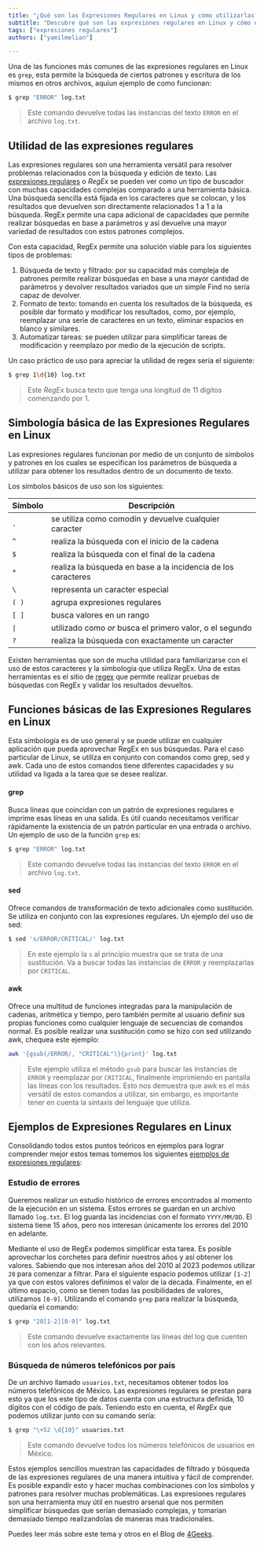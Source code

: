 ```yaml
---
title: "¿Qué son las Expresiones Regulares en Linux y cómo utilizarlas?"
subtitle: "Descubre qué son las expresiones regulares en Linux y cómo utilizarlas. Aprende sobre la sintaxis y las funciones de estas poderosas herramientas de búsqueda y manipulación de texto."
tags: ["expresiones regulares"]
authors: ["yamilmelian"]

---
```


Una de las funciones más comunes de las expresiones regulares en Linux es `grep`, esta permite la búsqueda de ciertos patrones y escritura de los mismos en otros archivos, aquíun ejemplo de como funcionan:

```sh
$ grep "ERROR" log.txt
```

> Este comando devuelve todas las instancias del texto `ERROR` en el archivo `log.txt`.

## Utilidad de las expresiones regulares

Las expresiones regulares son una herramienta versátil para resolver problemas relacionados con la búsqueda y edición de texto. Las [expresiones regulares](https://4geeks.com/es/lesson/expresiones-regulares-javascript) o _RegEx_ se pueden ver como un tipo de buscador con muchas capacidades complejas comparado a una herramienta básica. Una búsqueda sencilla está fijada en los caracteres que se colocan, y los resultados que devuelven son directamente relacionados 1 a 1 a la búsqueda. RegEx permite una capa adicional de capacidades que permite realizar búsquedas en base a parámetros y así devuelve una mayor variedad de resultados con estos patrones complejos.

Con esta capacidad, RegEx permite una solución viable para los siguientes tipos de problemas:

1.	Búsqueda de texto y filtrado: por su capacidad más compleja de patrones permite realizar búsquedas en base a una mayor cantidad de parámetros y devolver resultados variados que un simple Find no sería capaz de devolver.
2.	Formato de texto: tomando en cuenta los resultados de la búsqueda, es posible dar formato y modificar los resultados, como, por ejemplo, reemplazar una serie de caracteres en un texto, eliminar espacios en blanco y similares.
3.	Automatizar tareas: se pueden utilizar para simplificar tareas de modificación y reemplazo por medio de la ejecución de scripts.

Un caso práctico de uso para apreciar la utilidad de regex sería el siguiente:

```sh
$ grep 1\d{10} log.txt
```

> Este _RegEx_ busca texto que tenga una longitud de 11 dígitos comenzando por 1.

## Simbología básica de las Expresiones Regulares en Linux

Las expresiones regulares funcionan por medio de un conjunto de símbolos y patrones en los cuales se especifican los parámetros de búsqueda a utilizar para obtener los resultados dentro de un documento de texto.

Los símbolos básicos de uso son los siguientes:

| Símbolo | Descripción | 
|---|---|
| `.` | se utiliza como comodín y devuelve cualquier caracter |
| `^` | realiza la búsqueda con el inicio de la cadena |
| `$` | realiza la búsqueda con el final de la cadena |
| `*` | realiza la búsqueda en base a la incidencia de los caracteres |
| `\` | representa un caracter especial |
| `( )` | agrupa expresiones regulares |
| `[ ]` | busca valores en un rango |
| `\|` | utilizado como _or_ busca el primero valor, o el segundo |
| `?` | realiza la búsqueda con exactamente un caracter |

Existen herramientas que son de mucha utilidad para familiarizarse con el uso de estos caracteres y la simbología que utiliza RegEx. Una de estas herramientas es el sitio de [regex](https://regexr.com/) que permite realizar pruebas de búsquedas con RegEx y validar los resultados devueltos.

## Funciones básicas de las Expresiones Regulares en Linux
Esta simbología es de uso general y se puede utilizar en cualquier aplicación que pueda aprovechar RegEx en sus búsquedas. Para el caso particular de Linux, se utiliza en conjunto con comandos como grep, sed y awk. Cada uno de estos comandos tiene diferentes capacidades y su utilidad va ligada a la tarea que se desee realizar.

#### grep

Busca líneas que coincidan con un patrón de expresiones regulares e imprime esas líneas en una salida. Es útil cuando necesitamos verificar rápidamente la existencia de un patrón particular en una entrada o archivo. Un ejemplo de uso de la función `grep` es:

```sh
$ grep "ERROR" log.txt
```

> Este comando devuelve todas las instancias del texto `ERROR` en el archivo `log.txt`.

#### sed

Ofrece comandos de transformación de texto adicionales como sustitución. Se utiliza en conjunto con las expresiones regulares. Un ejemplo del uso de sed:

```sh
$ sed 's/ERROR/CRITICAL/' log.txt
```

> En este ejemplo la `s` al principio muestra que se trata de una sustitución. Va a buscar todas las instancias de `ERROR` y reemplazarlas por `CRITICAL`.

#### awk

Ofrece una multitud de funciones integradas para la manipulación de cadenas, aritmética y tiempo, pero también permite al usuario definir sus propias funciones como cualquier lenguaje de secuencias de comandos normal. Es posible realizar una sustitución como se hizo con sed utilizando awk, chequea este ejemplo:

```sh
awk '{gsub(/ERROR/, "CRITICAL")}{print}' log.txt
```

> Este ejemplo utiliza el método `gsub` para buscar las instancias de `ERROR` y reemplazar por `CRITICAL`, finalmente imprimiendo en pantalla las líneas con los resultados. Esto nos demuestra que awk es el más versátil de estos comandos a utilizar, sin embargo, es importante tener en cuenta la sintaxis del lenguaje que utiliza.

## Ejemplos de Expresiones Regulares en Linux

Consolidando todos estos puntos teóricos en ejemplos para lograr comprender mejor estos temas tomemos los siguientes [ejemplos de expresiones regulares](https://4geeks.com/es/lesson/regex-tutorial-regular-expression-ejemplo):

### Estudio de errores

Queremos realizar un estudio histórico de errores encontrados al momento de la ejecución en un sistema. Estos errores se guardan en un archivo llamado `log.txt`. El log guarda las incidencias con el formato `YYYY/MM/DD`. El sistema tiene 15 años, pero nos interesan únicamente los errores del 2010 en adelante.

Mediante el uso de RegEx podemos simplificar esta tarea. Es posible aprovechar los corchetes para definir nuestros años y así obtener los valores. Sabiendo que nos interesan años del 2010 al 2023 podemos utilizar `20` para comenzar a filtrar. Para el siguiente espacio podemos utilizar `[1-2]` ya que con estos valores definimos el valor de la década. Finalmente, en el último espacio, como se tienen todas las posibilidades de valores, utilizamos `[0-9]`. Utilizando el comando `grep` para realizar la búsqueda, quedaría el comando:

```sh
$ grep "20[1-2][0-9]" log.txt
```

> Este comando devuelve exactamente las líneas del log que cuenten con los años relevantes. 

### Búsqueda de números telefónicos por país

De un archivo llamado `usuarios.txt`, necesitamos obtener todos los números telefónicos de México. Las expresiones regulares se prestan para esto ya que los este tipo de datos cuenta con una estructura definida, 10 dígitos con el código de país.
Teniendo esto en cuenta, el _RegEx_ que podemos utilizar junto con su comando sería:

```sh
$ grep "\+52 \d{10}" usuarios.txt
```

> Este comando devuelve todos los números telefónicos de usuarios en México.

Estos ejemplos sencillos muestran las capacidades de filtrado y búsqueda de las expresiones regulares de una manera intuitiva y fácil de comprender. Es posible expandir esto y hacer muchas combinaciones con los símbolos y patrones para resolver muchas problemáticas. Las expresiones regulares son una herramienta muy útil en nuestro arsenal que nos permiten simplificar búsquedas que serían demasiado complejas, y tomarían demasiado tiempo realizandolas de maneras mas tradicionales.

Puedes leer más sobre este tema y otros en el Blog de [4Geeks](https://4geeks.com/es/how-to).
